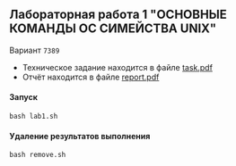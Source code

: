 ## Лабораторная работа 1 "ОСНОВНЫЕ КОМАНДЫ ОС СИМЕЙСТВА UNIX"

Вариант `7389`

- Техническое задание находится в файле [task.pdf](./assets/task.pdf)
- Отчёт находится в файле [report.pdf](./assets/report.pdf)


#### Запуск
```
bash lab1.sh
```

#### Удаление результатов выполнения
```
bash remove.sh
```